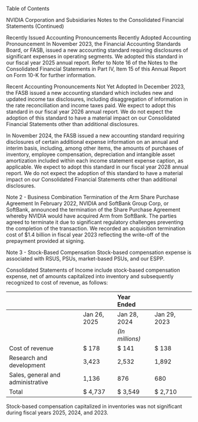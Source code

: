 Table of Contents

NVIDIA Corporation and Subsidiaries
Notes to the Consolidated Financial Statements
(Continued)

Recently Issued Accounting Pronouncements
Recently Adopted Accounting Pronouncement
In November 2023, the Financial Accounting Standards Board, or FASB, issued a new accounting standard requiring disclosures of significant expenses in operating segments. We adopted this standard in our fiscal year 2025 annual report. Refer to Note 16 of the Notes to the Consolidated Financial Statements in Part IV, Item 15 of this Annual Report on Form 10-K for further information.

Recent Accounting Pronouncements Not Yet Adopted
In December 2023, the FASB issued a new accounting standard which includes new and updated income tax disclosures, including disaggregation of information in the rate reconciliation and income taxes paid. We expect to adopt this standard in our fiscal year 2026 annual report. We do not expect the adoption of this standard to have a material impact on our Consolidated Financial Statements other than additional disclosures.

In November 2024, the FASB issued a new accounting standard requiring disclosures of certain additional expense information on an annual and interim basis, including, among other items, the amounts of purchases of inventory, employee compensation, depreciation and intangible asset amortization included within each income statement expense caption, as applicable. We expect to adopt this standard in our fiscal year 2028 annual report. We do not expect the adoption of this standard to have a material impact on our Consolidated Financial Statements other than additional disclosures.

Note 2 - Business Combination
Termination of the Arm Share Purchase Agreement
In February 2022, NVIDIA and SoftBank Group Corp, or SoftBank, announced the termination of the Share Purchase Agreement whereby NVIDIA would have acquired Arm from SoftBank. The parties agreed to terminate it due to significant regulatory challenges preventing the completion of the transaction. We recorded an acquisition termination cost of $1.4 billion in fiscal year 2023 reflecting the write-off of the prepayment provided at signing.

Note 3 - Stock-Based Compensation
Stock-based compensation expense is associated with RSUS, PSUs, market-based PSUs, and our ESPP.

Consolidated Statements of Income include stock-based compensation expense, net of amounts capitalized into inventory and subsequently recognized to cost of revenue, as follows:

|                       |             | Year Ended             |             |             |
| :-------------------- | :---------- | :--------------------- | :---------- | :---------- |
|                       | Jan 26, 2025 | Jan 28, 2024           | Jan 29, 2023 |             |
|                       |             | *(In millions)*        |             |             |
| Cost of revenue       | $ 178       | $ 141                | $ 138       |             |
| Research and development | 3,423       | 2,532                | 1,892       |             |
| Sales, general and administrative | 1,136       | 876                  | 680         |             |
| Total                 | $ 4,737     | $ 3,549              | $ 2,710     |             |

Stock-based compensation capitalized in inventories was not significant during fiscal years 2025, 2024, and 2023.
